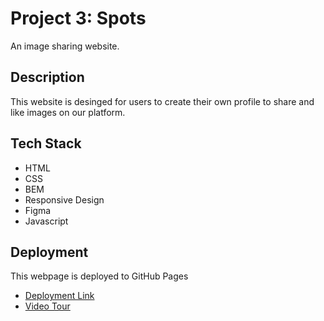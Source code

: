 # Project 3: Spots

An image sharing website.

## Description

This website is desinged for users to create their own profile to share and like images on our platform.

## Tech Stack

- HTML
- CSS
- BEM
- Responsive Design
- Figma
- Javascript

## Deployment

This webpage is deployed to GitHub Pages

- [Deployment Link](https://terranova9o9.github.io/se_project_spots/)
- [Video Tour](https://www.loom.com/share/e8948d2b45ab4f5395e3041983d36e05?sid=adb744eb-6259-4b28-af53-2bd322ea9a70)

